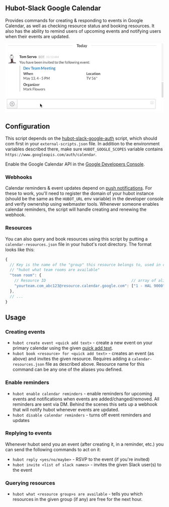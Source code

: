 ## Hubot-Slack Google Calendar

Provides commands for creating & responding to events in Google Calendar, as well as checking resource status and booking resources. It also has the ability to remind users of upcoming events and notifying users when their events are updated.

![](servo-calendar.gif)

## Configuration

This script depends on the [hubot-slack-google-auth](https://github.com/Skookum/hubot-slack-google-auth) script, which should com first in your `external-scripts.json` file. In addition to the environment variables described there, make sure `HUBOT_GOOGLE_SCOPES` variable contains `https://www.googleapis.com/auth/calendar`.

Enable the Google Calendar API in the [Google Developers Console](https://console.developers.google.com).

### Webhooks

Calendar reminders & event updates depend on [push notifications](https://developers.google.com/google-apps/calendar/v3/push). For these to work, you'll need to register the domain of your hubot instance (should be the same as the `HUBOT_URL` env variable) in the developer console and verify ownership using webmaster tools. Whenever someone enables calendar reminders, the script will handle creating and renewing the webhook.

### Resources

You can also query and book resources using this script by putting a `calendar-resources.json` file in your hubot's root directory. The format looks like this:

```js
{
  // Key is the name of the "group" this resource belongs to, used in commands like:
  // "hubot what team rooms are available"
  "team room": {
    // Resource ID                                      // array of aliases for this resource
    "yourteam.com_abc123@resource.calendar.google.com": ["1 - HAL 9000", "team room 1", "team room one", "tr1", "tr 1"]
  },
  // ...
}
```

## Usage

### Creating events

- `hubot create event <quick add text>` - create a new event on your primary calendar using the given [quick add text](https://developers.google.com/google-apps/calendar/v3/reference/events/quickAdd).
- `hubot book <resource> for <quick add text>` - creates an event (as above) and invites the given resource. Requires adding a `calendar-resources.json` file as described above. Resource name for this command can be any one of the aliases you defined.

### Enable reminders

- `hubot enable calendar reminders` - enable reminders for upcoming events and notifications when events are added/changed/removed. All reminders are sent via DM. Behind the scenes this sets up a webhook that will notify hubot whenever events are updated.
- `hubot disable calendar reminders` - turns off event reminders and updates

### Replying to events

Whenever hubot send you an event (after creating it, in a reminder, etc.) you can send the following commands to act on it:

- `hubot reply <yes/no/maybe>` - RSVP to the event (if you're invited)
- `hubot invite <list of slack names>` - invites the given Slack user(s) to the event

### Querying resources

- `hubot what <resource group>s are available` - tells you which resources in the given group (if any) are free for the next hour.
